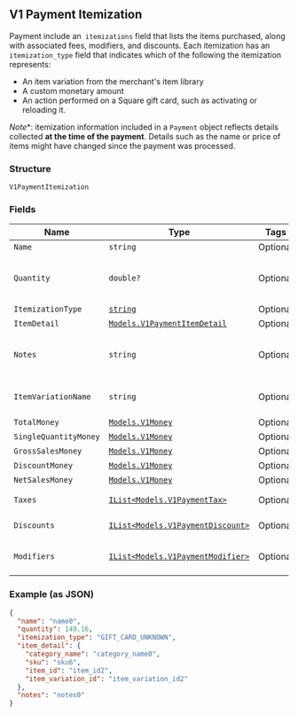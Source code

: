 ## V1 Payment Itemization

Payment include an` itemizations` field that lists the items purchased,
along with associated fees, modifiers, and discounts. Each itemization has an
`itemization_type` field that indicates which of the following the itemization
represents:

<ul>
<li>An item variation from the merchant's item library</li>
<li>A custom monetary amount</li>
<li>
An action performed on a Square gift card, such as activating or
reloading it.
</li>
</ul>

*Note**: itemization information included in a `Payment` object reflects
details collected **at the time of the payment**. Details such as the name or
price of items might have changed since the payment was processed.

### Structure

`V1PaymentItemization`

### Fields

| Name | Type | Tags | Description |
|  --- | --- | --- | --- |
| `Name` | `string` | Optional | The item's name. |
| `Quantity` | `double?` | Optional | The quantity of the item purchased. This can be a decimal value. |
| `ItemizationType` | [`string`](/doc/models/v1-payment-itemization-itemization-type.md) | Optional | - |
| `ItemDetail` | [`Models.V1PaymentItemDetail`](/doc/models/v1-payment-item-detail.md) | Optional | V1PaymentItemDetail |
| `Notes` | `string` | Optional | Notes entered by the merchant about the item at the time of payment, if any. |
| `ItemVariationName` | `string` | Optional | The name of the item variation purchased, if any. |
| `TotalMoney` | [`Models.V1Money`](/doc/models/v1-money.md) | Optional | - |
| `SingleQuantityMoney` | [`Models.V1Money`](/doc/models/v1-money.md) | Optional | - |
| `GrossSalesMoney` | [`Models.V1Money`](/doc/models/v1-money.md) | Optional | - |
| `DiscountMoney` | [`Models.V1Money`](/doc/models/v1-money.md) | Optional | - |
| `NetSalesMoney` | [`Models.V1Money`](/doc/models/v1-money.md) | Optional | - |
| `Taxes` | [`IList<Models.V1PaymentTax>`](/doc/models/v1-payment-tax.md) | Optional | All taxes applied to this itemization. |
| `Discounts` | [`IList<Models.V1PaymentDiscount>`](/doc/models/v1-payment-discount.md) | Optional | All discounts applied to this itemization. |
| `Modifiers` | [`IList<Models.V1PaymentModifier>`](/doc/models/v1-payment-modifier.md) | Optional | All modifier options applied to this itemization. |

### Example (as JSON)

```json
{
  "name": "name0",
  "quantity": 149.16,
  "itemization_type": "GIFT_CARD_UNKNOWN",
  "item_detail": {
    "category_name": "category_name0",
    "sku": "sku6",
    "item_id": "item_id2",
    "item_variation_id": "item_variation_id2"
  },
  "notes": "notes0"
}
```


